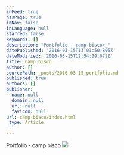 ```yaml
---
inFeed: true
hasPage: true
inNav: false
inLanguage: null
starred: false
keywords: []
description: "Portfolio - camp bisco\_"
datePublished: '2016-03-15T13:01:50.805Z'
dateModified: '2016-03-15T12:54:29.072Z'
title: Camp bisco
author: []
sourcePath: _posts/2016-03-15-portfolio.md
published: true
authors: []
publisher:
  name: null
  domain: null
  url: null
  favicon: null
url: camp-bisco/index.html
_type: Article

---
```

Portfolio - camp bisco ![](https://the-grid-user-content.s3-us-west-2.amazonaws.com/87becbe5-50be-4a13-abae-9acfb06e365b.jpg)